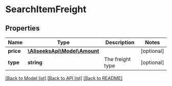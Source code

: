 # SearchItemFreight

## Properties
Name | Type | Description | Notes
------------ | ------------- | ------------- | -------------
**price** | [**\AliseeksApi\Model\Amount**](Amount.md) |  | [optional] 
**type** | **string** | The freight type | [optional] 

[[Back to Model list]](../README.md#documentation-for-models) [[Back to API list]](../README.md#documentation-for-api-endpoints) [[Back to README]](../README.md)


